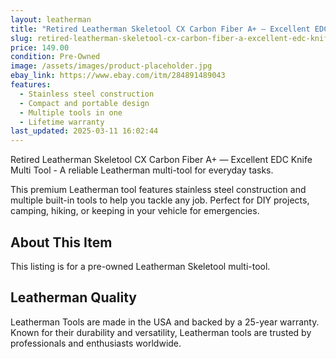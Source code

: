 ```yaml
---
layout: leatherman
title: "Retired Leatherman Skeletool CX Carbon Fiber A+ — Excellent EDC Knife Multi Tool"
slug: retired-leatherman-skeletool-cx-carbon-fiber-a-excellent-edc-knife-multi-tool
price: 149.00
condition: Pre-Owned
image: /assets/images/product-placeholder.jpg
ebay_link: https://www.ebay.com/itm/284891489043
features:
  - Stainless steel construction
  - Compact and portable design
  - Multiple tools in one
  - Lifetime warranty
last_updated: 2025-03-11 16:02:44
---
```


Retired Leatherman Skeletool CX Carbon Fiber A+ — Excellent EDC Knife Multi Tool - A reliable Leatherman multi-tool for everyday tasks.

This premium Leatherman tool features stainless steel construction and multiple built-in tools to help you tackle any job. Perfect for DIY projects, camping, hiking, or keeping in your vehicle for emergencies.

## About This Item

This listing is for a pre-owned Leatherman Skeletool multi-tool.

## Leatherman Quality

Leatherman Tools are made in the USA and backed by a 25-year warranty. Known for their durability and versatility, Leatherman tools are trusted by professionals and enthusiasts worldwide.

